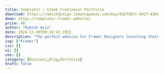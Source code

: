 ```yaml
---
title: Templator — Sleek Freelancer Portfolio
download: https://ramishdesign.lemonsqueezy.com/buy/092f507c-4d1f-436c-b339-444d7559faef
demo: https://templator.framer.website/
price: 40
author: "Ramish Aziz"
date: 2024-11-30T09:16:43.192Z
description: "The perfect website for Framer Designers launching their template business. Utilize this sleek template to kickstart your personal brand, sell Framer templates, showcase freelance services and host a blog."
ssg: ["Framer"]
css: []
ui: []
cms: []
category: [Business,Blog,Portfolio]
draft: false
---
```

